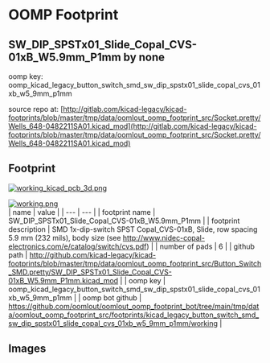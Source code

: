 # OOMP Footprint  
## SW_DIP_SPSTx01_Slide_Copal_CVS-01xB_W5.9mm_P1mm  by none  
  
oomp key: oomp_kicad_legacy_button_switch_smd_sw_dip_spstx01_slide_copal_cvs_01xb_w5_9mm_p1mm  
  
source repo at: [http://gitlab.com/kicad-legacy/kicad-footprints/blob/master/tmp/data/oomlout_oomp_footprint_src/Socket.pretty/Wells_648-0482211SA01.kicad_mod](http://gitlab.com/kicad-legacy/kicad-footprints/blob/master/tmp/data/oomlout_oomp_footprint_src/Socket.pretty/Wells_648-0482211SA01.kicad_mod)  
## Footprint  
  
[![working_kicad_pcb_3d.png](working_kicad_pcb_3d_600.png)](working_kicad_pcb_3d.png)  
  
[![working.png](working_600.png)](working.png)  
| name | value | 
| --- | --- | 
| footprint name | SW_DIP_SPSTx01_Slide_Copal_CVS-01xB_W5.9mm_P1mm | 
| footprint description | SMD 1x-dip-switch SPST Copal_CVS-01xB, Slide, row spacing 5.9 mm (232 mils), body size  (see http://www.nidec-copal-electronics.com/e/catalog/switch/cvs.pdf) | 
| number of pads | 6 | 
| github path | http://github.com/kicad-legacy/kicad-footprints/blob/master/tmp/data/oomlout_oomp_footprint_src/Button_Switch_SMD.pretty/SW_DIP_SPSTx01_Slide_Copal_CVS-01xB_W5.9mm_P1mm.kicad_mod | 
| oomp key | oomp_kicad_legacy_button_switch_smd_sw_dip_spstx01_slide_copal_cvs_01xb_w5_9mm_p1mm | 
| oomp bot github | https://github.com/oomlout/oomlout_oomp_footprint_bot/tree/main/tmp/data/oomlout_oomp_footprint_src/footprints/kicad_legacy_button_switch_smd_sw_dip_spstx01_slide_copal_cvs_01xb_w5_9mm_p1mm/working | 
## Images  
